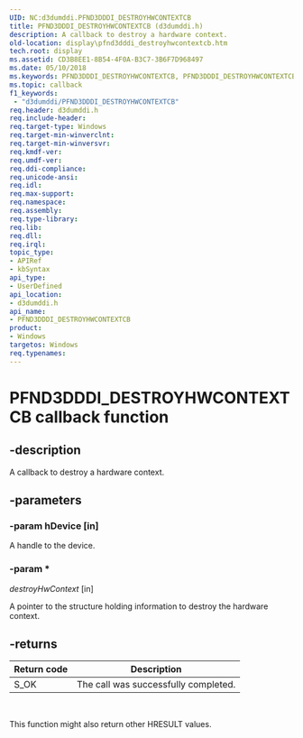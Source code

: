 ```yaml
---
UID: NC:d3dumddi.PFND3DDDI_DESTROYHWCONTEXTCB
title: PFND3DDDI_DESTROYHWCONTEXTCB (d3dumddi.h)
description: A callback to destroy a hardware context.
old-location: display\pfnd3dddi_destroyhwcontextcb.htm
tech.root: display
ms.assetid: CD3B8EE1-8B54-4F0A-B3C7-3B6F7D968497
ms.date: 05/10/2018
ms.keywords: PFND3DDDI_DESTROYHWCONTEXTCB, PFND3DDDI_DESTROYHWCONTEXTCB callback, PFND3DDDI_DESTROYHWCONTEXTCB callback function [Display Devices], d3dumddi/PFND3DDDI_DESTROYHWCONTEXTCB, display.pfnd3dddi_destroyhwcontextcb
ms.topic: callback
f1_keywords:
 - "d3dumddi/PFND3DDDI_DESTROYHWCONTEXTCB"
req.header: d3dumddi.h
req.include-header: 
req.target-type: Windows
req.target-min-winverclnt: 
req.target-min-winversvr: 
req.kmdf-ver: 
req.umdf-ver: 
req.ddi-compliance: 
req.unicode-ansi: 
req.idl: 
req.max-support: 
req.namespace: 
req.assembly: 
req.type-library: 
req.lib: 
req.dll: 
req.irql: 
topic_type:
- APIRef
- kbSyntax
api_type:
- UserDefined
api_location:
- d3dumddi.h
api_name:
- PFND3DDDI_DESTROYHWCONTEXTCB
product:
- Windows
targetos: Windows
req.typenames: 
---
```


# PFND3DDDI_DESTROYHWCONTEXTCB callback function


## -description


A callback to destroy a hardware context.


## -parameters




### -param hDevice [in]

A handle to the device.


### -param *

*destroyHwContext* [in]

A pointer to the structure holding information to destroy the hardware context.


## -returns

|Return code|Description|
|--- |--- |
|S_OK|The call was successfully completed.|
 

This function might also return other HRESULT values.



